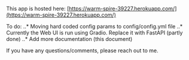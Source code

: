 This app is hosted here: [https://warm-spire-39227.herokuapp.com/](https://warm-spire-39227.herokuapp.com/)


To do:
..* Moving hard coded config params to config/config.yml file
..* Currently the Web UI is run using Gradio. Replace it with FastAPI (partly done)
..* Add more documentation (this document)


If you have any questions/comments, please reach out to me. 